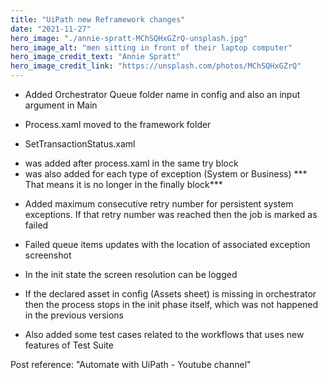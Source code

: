 ```yaml
---
title: "UiPath new Reframework changes"
date: "2021-11-27"
hero_image: "./annie-spratt-MChSQHxGZrQ-unsplash.jpg"
hero_image_alt: "men sitting in front of their laptop computer"
hero_image_credit_text: "Annie Spratt"
hero_image_credit_link: "https://unsplash.com/photos/MChSQHxGZrQ"
---
```


* Added Orchestrator Queue folder name in config and also an input argument in Main

* Process.xaml moved to the framework folder

* SetTransactionStatus.xaml
- was added after process.xaml in the same try block
- was also added for each type of exception (System or Business)
*** That means it is no longer in the finally block***

* Added maximum consecutive retry number for persistent system exceptions. If that retry number was reached then the job is marked as failed

* Failed queue items updates with the location of associated exception screenshot

* In the init state the screen resolution can be logged

* If the declared asset in config (Assets sheet) is missing in orchestrator then the process stops in the init phase itself, which was not happened in the previous versions

* Also added some test cases related to the workflows that uses new features of Test Suite

Post reference: "Automate with UiPath - Youtube channel"